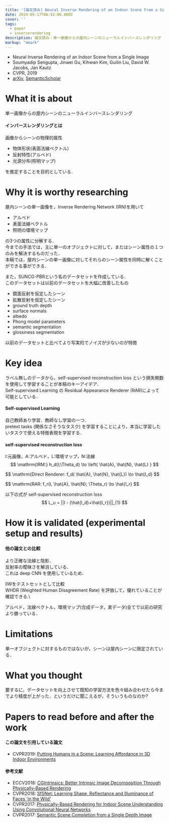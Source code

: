 ```yaml
---
title: '[論文読み] Neural Inverse Rendering of an Indoor Scene From a Single Image'
date: 2019-05-17T06:52:00.000Z
cover: ''
tags:
  - paper
  - inverserendering
description: 論文読み：単一画像からの屋内シーンのニューラルインバースレンダリング
markup: "mmark"
---
```


 - Neural Inverse Rendering of an Indoor Scene from a Single Image
 - Soumyadip Sengupta, Jinwei Gu, Kihwan Kim, Guilin Liu, David W. Jacobs, Jan Kautz
 - CVPR, 2019
 - [arXiv](https://arxiv.org/abs/1901.02453v2), [SemanticScholar](https://www.semanticscholar.org/paper/Neural-Inverse-Rendering-of-an-Indoor-Scene-from-a-Sengupta-Gu/f78e5da29363342ebf04d011c4f756ed021a1a11)

# What it is about
単一画像からの屋内シーンのニューラルインバースレンダリング

#### インバースレンダリングとは
画像からシーンの物理的属性  
 - 物体形状(表面法線ベクトル)
 - 反射特性(アルベド)
 - 光源分布(照明マップ)

を推定することを目的としている．

# Why it is worthy researching

屋内シーンの単一画像を，Inverse Rendering Network (IRN)を用いて  
 - アルベド
 - 表面法線ベクトル
 - 照明の環境マップ

の3つの属性に分解する．  
今までの手法では，主に単一のオブジェクトに対して，またはシーン属性の１つのみを解決するものだった．  
本稿では，屋内シーンの単一画像に対してそれらのシーン属性を同時に解くことができる事ができる．

また，SUNCG-PBRという名のデータセットを作成している．  
このデータセットは以前のデータセットを大幅に改善したもの  
 * 鏡面反射を仮定したシーン
 * 拡散反射を仮定したシーン
 * ground truth depth
 * surface normals
 * albedo
 * Phong model parameters
 * semantic segmentation
 * glossiness segmentation

以前のデータセットと比べてより写実的でノイズが少ないのが特徴

# Key idea
ラベル無しのデータから，self-supervised reconstruction loss という損失関数を使用して学習することが本稿のキーアイデア．  
Self-supervised Learning の Residual Appearance Renderer (RAR)によって可能としている．  

#### Self-supervised Learning
自己教師あり学習．教師なし学習の一つ．  
pretext tasks (関係なさそうなタスク) を学習することにより，本当に学習したいタスクで使える特徴表現を学習する．

#### self-supervised reconstruction loss
I:元画像，A:アルベド，L:環境マップ，N:法線  
$$
\mathrm{IRM:} h_d(I;\Theta_d) \to \left{ \hat{A}, \hat{N}, \hat{L} }
$$

$$
\mathrm{Direct Renderer: f_d( \hat{A}, \hat{N}, \hat{L}) \to \hat{I_d}
$$

$$
\mathrm{RAR: f_r(I, \hat{A}, \hat{N}; \Theta_r) \to \hat{I_r}
$$

以下の式が self-supervised reconstruction loss
$$
L_u = ||I - (\hat{I_d}+\hat{I_r})||_{1}
$$

# How it is validated (experimental setup and results)
#### 他の論文との比較
より正確な法線と陰影．  
反射率の曖昧さを解消している．  
これは deep CNN を使用しているため．

IIWをテストセットとして比較  
WHDR (Weighted Human Disagreement Rate) を評価して，優れていることが確認できる.\

アルベド，法線ベクトル，環境マップ(合成データ，実データ)全てで以前の研究より勝っている．

# Limitations
単一オブジェクトに対するものではないが，シーンは屋内シーンに限定されている．

# What you thought
要するに，データセットを向上させて既知の学習方法を色々組み合わせたら今までより精度が上がった．というだけに聞こえるが，そういうものなのか?

# Papers to read before and after the work
#### この論文を引用している論文
* CVPR2019: [Putting Humans in a Scene: Learning Affordance in 3D Indoor Environments](https://arxiv.org/abs/1903.05690)

#### 参考文献
* ECCV2018: [CGIntrinsics: Better Intrinsic Image Decomposition Through Physically-Based Rendering](https://arxiv.org/abs/1808.08601)
* CVPR2018: [SfSNet: Learning Shape, Reflectance and Illuminance of Faces 'in the Wild'](https://www.semanticscholar.org/paper/SfSNet%3A-Learning-Shape%2C-Reflectance-and-Illuminance-Sengupta-Kanazawa/074619ffc19894c13974321d4b31144acc212f91)
* CVPR2017: [Physically-Based Rendering for Indoor Scene Understanding Using Convolutional Neural Networks](https://www.semanticscholar.org/paper/Physically-Based-Rendering-for-Indoor-Scene-Using-Zhang-Song/5b8d3a05d6f25158fff84bc4ef64fd12d92abc2f)
* CVPR2017: [Semantic Scene Completion from a Single Depth Image](https://www.semanticscholar.org/paper/Semantic-Scene-Completion-from-a-Single-Depth-Image-Song-Yu/8a05db7a75c65ee61c3ca7a6e5401b946166290d)
